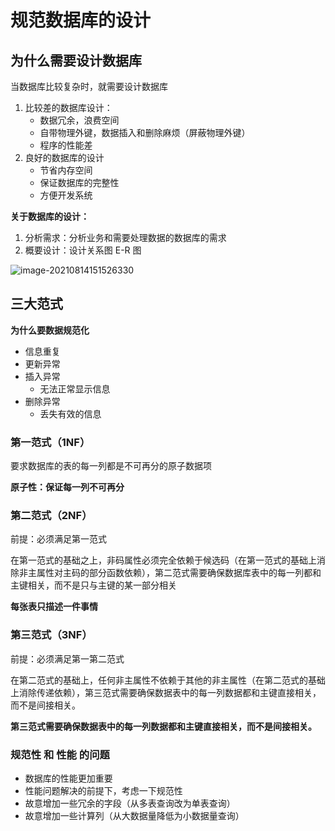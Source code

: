 # 规范数据库的设计



## 为什么需要设计数据库

当数据库比较复杂时，就需要设计数据库

1. 比较差的数据库设计：
   * 数据冗余，浪费空间
   * 自带物理外键，数据插入和删除麻烦（屏蔽物理外键）
   * 程序的性能差
2. 良好的数据库的设计
   * 节省内存空间
   * 保证数据库的完整性
   * 方便开发系统



**关于数据库的设计：**

1. 分析需求：分析业务和需要处理数据的数据库的需求
2. 概要设计：设计关系图 E-R 图



![image-20210814151526330](C:\Users\J-ADan\AppData\Roaming\Typora\typora-user-images\image-20210814151526330.png)



## 三大范式

**为什么要数据规范化**

* 信息重复
* 更新异常
* 插入异常
  * 无法正常显示信息
* 删除异常
  * 丢失有效的信息



### 第一范式（1NF）

要求数据库的表的每一列都是不可再分的原子数据项

**原子性：保证每一列不可再分**

### 第二范式（2NF）

前提：必须满足第一范式

在第一范式的基础之上，非码属性必须完全依赖于候选码（在第一范式的基础上消除非主属性对主码的部分函数依赖），第二范式需要确保数据库表中的每一列都和主键相关，而不是只与主键的某一部分相关

**每张表只描述一件事情**

### 第三范式（3NF）

前提：必须满足第一第二范式

在第二范式的基础上，任何非主属性不依赖于其他的非主属性（在第二范式的基础上消除传递依赖），第三范式需要确保数据表中的每一列数据都和主键直接相关，而不是间接相关。

**第三范式需要确保数据表中的每一列数据都和主键直接相关，而不是间接相关。**



### 规范性 和 性能 的问题

* 数据库的性能更加重要
* 性能问题解决的前提下，考虑一下规范性
* 故意增加一些冗余的字段（从多表查询改为单表查询）
* 故意增加一些计算列（从大数据量降低为小数据量查询）